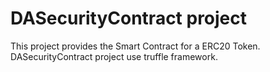 # DASecurityContract project
This project provides the Smart Contract for a ERC20 Token.
DASecurityContract project use truffle framework.